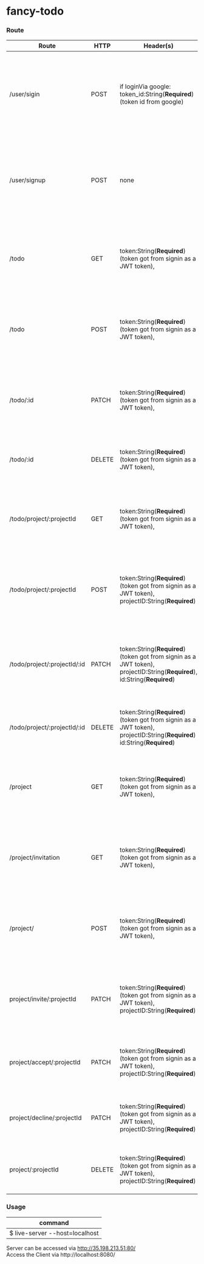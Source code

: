 # fancy-todo

### Route
Route | HTTP | Header(s) | Body | Response | Description
------|------|-----------|------|----------|------------
/user/sigin| POST | if loginVia google: <br> token_id:String(**Required**) <br> (token id from google) | loginVia:String(**Required**) <br> (value 'google' or 'website'), <br> if loginVia website: <br> email:String(**Required**), <br> password:String(**Required**) | Error: <br> Wrong username/password (fail signin via website) <br> Success: <br> Get a signin token, <br> automatic signup if the user haven't signup (if signin via google) | Signin into server
/user/signup | POST | none | name:String(**Required**), <br> email:String(**Required**), <br> password:String(**Required**), loginVia:String(**Default Value 'website'**) | Error: <br> Wrong email/format email <br> (if user type the wrong email format or the email has been taken by other users), <br> Success: <br> Register user into the web | Register user via website
/todo | GET | token:String(**Required**) <br> (token got from signin as a JWT token), <br> | none | Error: <br> In authentication, only the current user who can access this feature <br> Success: <br> Authenticated user can view their to do lists | Get User To Do Lists (**Authenticated User Only**)
/todo | POST | token:String(**Required**) <br> (token got from signin as a JWT token), <br> | name:String(**Required**) <br> description:String(**Required**) <br> status:String(**Required**) <br> dueDate:String(**Required**) | Error: <br> Only authenticated user that can create this to do <br> Validation didn't input all requirements <br> Success: <br> To do created | Create a to do (**Authenticated User Only**)
/todo/:id | PATCH | token:String(**Required**) <br> (token got from signin as a JWT token), <br> | name:String(**Required**) <br> description:String(**Required**) <br> status:String(**Required**) <br> dueDate:String(**Required**) | Error: <br> Only authenticated user that can update this to do <br> Validation didn't input all requirements <br> Success: <br> To do updated | Update a to do (**Authenticated User Only**)
/todo/:id | DELETE | token:String(**Required**) <br> (token got from signin as a JWT token), <br> | none | Error: <br> Only authenticated user that can delete this to do <br> Success: <br> To do deleted | Delete a to do (**Authenticated User Only**)
/todo/project/:projectId | GET | token:String(**Required**) <br> (token got from signin as a JWT token), <br> | none | Error: <br> In authentication, only the current user who can access this feature <br> Success: <br> Authenticated user can view project to do lists | Get User To Do Lists (**Authenticated User Only**)
/todo/project/:projectId | POST | token:String(**Required**) <br> (token got from signin as a JWT token), <br> projectID:String(**Required**) | name:String(**Required**) <br> description:String(**Required**) <br> status:String(**Required**) <br> dueDate:String(**Required**) | Error: <br> Only authenticated user that can create this to do <br> Validation didn't input all requirements <br> Success: <br> To do created | Create a project to do (**Authenticated User Only**)
/todo/project/:projectId/:id | PATCH | token:String(**Required**) <br> (token got from signin as a JWT token), <br> projectID:String(**Required**), <br> id:String(**Required**) | name:String(**Required**) <br> description:String(**Required**) <br> status:String(**Required**) <br> dueDate:String(**Required**) | Error: <br> Only authenticated user that can update this to do <br> Validation didn't input all requirements <br> Success: <br> Project to do updated | Update a project to do (**Authenticated User Only**)
/todo/project/:projectId/:id | DELETE | token:String(**Required**) <br> (token got from signin as a JWT token), <br> projectID:String(**Required**) <br> id:String(**Required**) | none | Error: <br> Only authenticated user that can delete this to do <br> Success: <br> To do deleted | Delete a to do (**Authenticated User Only**)
/project | GET | token:String(**Required**) <br> (token got from signin as a JWT token), <br> | none | Error: <br> In authentication, only the current user who can access this feature <br> Success: <br> Authenticated user can view their project | Get User Project Lists (**Authenticated User Only**)
/project/invitation | GET | token:String(**Required**) <br> (token got from signin as a JWT token), <br> | none | Error: <br> In authentication, only the current user who can access this feature <br> Success: <br> Authenticated user can view if their invited into project | Get Invitation to Project (**Authenticated User Only**)
/project/ | POST | token:String(**Required**) <br> (token got from signin as a JWT token), <br> | name:String(**Required**) | Error: <br> Only authenticated user that can create this project <br> Validation didn't input all requirements <br> Success: <br> Project created | Create a project (**Authenticated User Only**)
project/invite/:projectId | PATCH | token:String(**Required**) <br> (token got from signin as a JWT token), <br> projectID:String(**Required**) | email:String(**Required**) | Error: <br> Only authenticated user that can invite another user <br> Validation didn't input all requirements <br> Success: <br> Invite User | Invite User To Project (**Authenticated User Only**)
project/accept/:projectId | PATCH | token:String(**Required**) <br> (token got from signin as a JWT token), <br> projectID:String(**Required**) | none | Error: <br> Only invited user who can accept invitation <br> Didn't get invited <br> Success: <br> Accept Invitation | Accept Invitation (**Authenticated User Only**)
project/decline/:projectId | PATCH | token:String(**Required**) <br> (token got from signin as a JWT token), <br> projectID:String(**Required**) | none | Error: <br> Only invited user who can decline invitation <br> Didn't get invited <br> Success: <br> Decline invitation | Decline Invitation (**Authenticated User Only**)
project/:projectId | DELETE | token:String(**Required**) <br> (token got from signin as a JWT token), <br> projectID:String(**Required**) | none | Error: <br> Only authenticated user that can delete this to do <br> Success: <br> Delete Project | Delete Project (**Authenticated User & Server Only**)


### Usage
command |
------- |
$ live-server --host=localhost |

Server can be accessed via http://35.198.213.51:80/
<br>
Access the Client via http://localhost:8080/
